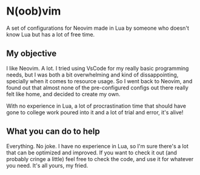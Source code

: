 # N(oob)vim
A set of configurations for Neovim made in Lua by someone who doesn't know Lua but has a lot of free time.

## My objective
I like Neovim. A lot. I tried using VsCode for my really basic programming needs, but I was both a bit overwhelming and kind of dissappointing, specially when it comes to resource usage. So I went back to Neovim, and found out that almost none of the pre-configured configs out there really felt like home, and decided to create my own.

With no experience in Lua, a lot of procrastination time that should have gone to college work poured into it and a lot of trial and error, it's alive!

## What you can do to help
Everything. No joke. I have no experience in Lua, so I'm sure there's a lot that can be optimized and improved. If you want to check it out (and probably cringe a little) feel free to check the code, and use it for whatever you need. It's  all yours, my fried.
